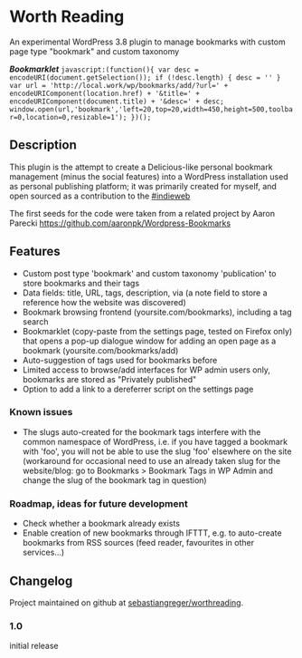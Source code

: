 Worth Reading
============

An experimental WordPress 3.8 plugin to manage bookmarks with custom page type "bookmark" and custom taxonomy

***Bookmarklet***
``` javascript:(function(){ var desc = encodeURI(document.getSelection()); if (!desc.length) { desc = '' } var url = 'http://local.work/wp/bookmarks/add/?url=' + encodeURIComponent(location.href) + '&title=' + encodeURIComponent(document.title) + '&desc=' + desc; window.open(url,'bookmark','left=20,top=20,width=450,height=500,toolbar=0,location=0,resizable=1'); })(); ```

## Description

This plugin is the attempt to create a Delicious-like personal bookmark management (minus the social features) into a WordPress installation used as personal publishing platform; it was primarily created for myself, and open sourced as a contribution to the [#indieweb](http://indiewebcamp.org)

The first seeds for the code were taken from a related project by Aaron Parecki <https://github.com/aaronpk/Wordpress-Bookmarks>

## Features

* Custom post type 'bookmark' and custom taxonomy 'publication' to store bookmarks and their tags
* Data fields: title, URL, tags, description, via (a note field to store a reference how the website was discovered)
* Bookmark browsing frontend (yoursite.com/bookmarks), including a tag search
* Bookmarklet (copy-paste from the settings page, tested on Firefox only) that opens a pop-up dialogue window for adding an open page as a bookmark (yoursite.com/bookmarks/add)
* Auto-suggestion of tags used for bookmarks before
* Limited access to browse/add interfaces for WP admin users only, bookmarks are stored as "Privately published"
* Option to add a link to a dereferrer script on the settings page

### Known issues

* The slugs auto-created for the bookmark tags interfere with the common namespace of WordPress, i.e. if you have tagged a bookmark with 'foo', you will not be able to use the slug 'foo' elsewhere on the site (workaround for occasional need to use an already taken slug for the website/blog: go to Bookmarks > Bookmark Tags in WP Admin and change the slug of the bookmark tag in question)

### Roadmap, ideas for future development

* Check whether a bookmark already exists
* Enable creation of new bookmarks through IFTTT, e.g. to auto-create bookmarks from RSS sources (feed reader, favourites in other services...)

## Changelog

Project maintained on github at [sebastiangreger/worthreading](https://github.com/sebastiangreger/worthreading).

### 1.0

initial release
